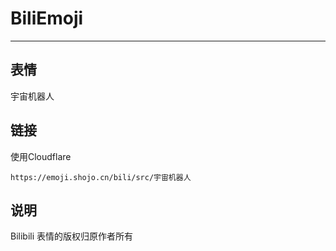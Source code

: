 # BiliEmoji
---
## 表情
宇宙机器人
## 链接
使用Cloudflare
```
https://emoji.shojo.cn/bili/src/宇宙机器人
```
## 说明
Bilibili 表情的版权归原作者所有
